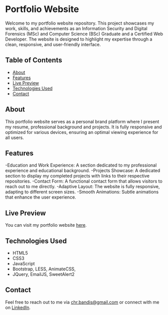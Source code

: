 # Portfolio Website
Welcome to my portfolio website repository. This project showcases my work, skills, and achievements as an Information Security and Digital Forensics (MSc) and Computer Science (BSc) Graduate and a Certified Web Developer. The website is designed to highlight my expertise through a clean, responsive, and user-friendly interface.

## Table of Contents
- [About](#about)
- [Features](#features)
- [Live Preview](#live-preview)
- [Technologies Used](#technologies-used)
- [Contact](#contact)

## About
This portfolio website serves as a personal brand platform where I present my resume, professional background and projects. It is fully responsive and optimized for various devices, ensuring an optimal viewing experience for all users.

## Features
-Education and Work Experience: A section dedicated to my professional experience and educational background.
-Projects Showcase: A dedicated section to display my completed projects with links to their respective repositories.
-Contact Form: A functional contact form that allows visitors to reach out to me directly.
-Adaptive Layout: The website is fully responsive, adapting to different screen sizes.
-Smooth Animations: Subtle animations that enhance the user experience.

## Live Preview
You can visit my portfolio website [here](https://chrbandis.gr).

## Technologies Used
- HTML5
- CSS3
- JavaScript
- Bootstrap, LESS, AnimateCSS, 
- JQuery, EmailJS, SweetAlert2
 
## Contact
Feel free to reach out to me via [chr.bandis@gmail.com](mailto:chr.bandis@gmail.com) or connect with me on [LinkedIn](https://www.linkedin.com/in/chbandis/).
